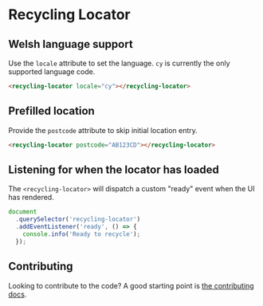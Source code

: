 # Recycling Locator

## Welsh language support

Use the `locale` attribute to set the language. `cy` is currently the only supported language code.

```html
<recycling-locator locale="cy"></recycling-locator>
```

## Prefilled location

Provide the `postcode` attribute to skip initial location entry.

```html
<recycling-locator postcode="AB123CD"></recycling-locator>
```

## Listening for when the locator has loaded

The `<recycling-locator>` will dispatch a custom "ready" event when the UI has rendered.

```javascript
document
  .querySelector('recycling-locator')
  .addEventListener('ready', () => {
    console.info('Ready to recycle');
  });
```

## Contributing

Looking to contribute to the code? A good starting point is [the contributing docs](https://github.com/etchteam/recycling-locator-widget/blob/main/contributing.md).
